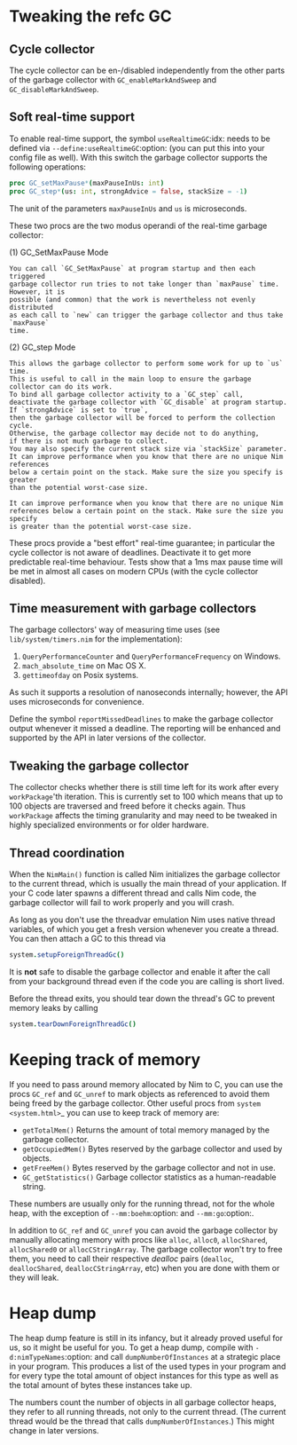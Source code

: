 Tweaking the refc GC
====================

Cycle collector
---------------

The cycle collector can be en-/disabled independently from the other parts of
the garbage collector with `GC_enableMarkAndSweep` and `GC_disableMarkAndSweep`.


Soft real-time support
----------------------

To enable real-time support, the symbol `useRealtimeGC`:idx: needs to be
defined via `--define:useRealtimeGC`:option: (you can put this into your config
file as well).
With this switch the garbage collector supports the following operations:

  ```nim
  proc GC_setMaxPause*(maxPauseInUs: int)
  proc GC_step*(us: int, strongAdvice = false, stackSize = -1)
  ```

The unit of the parameters `maxPauseInUs` and `us` is microseconds.

These two procs are the two modus operandi of the real-time garbage collector:

(1) GC_SetMaxPause Mode

    You can call `GC_SetMaxPause` at program startup and then each triggered
    garbage collector run tries to not take longer than `maxPause` time. However, it is
    possible (and common) that the work is nevertheless not evenly distributed
    as each call to `new` can trigger the garbage collector and thus take  `maxPause`
    time.

(2) GC_step Mode

    This allows the garbage collector to perform some work for up to `us` time.
    This is useful to call in the main loop to ensure the garbage collector can do its work.
    To bind all garbage collector activity to a `GC_step` call,
    deactivate the garbage collector with `GC_disable` at program startup.
    If `strongAdvice` is set to `true`,
    then the garbage collector will be forced to perform the collection cycle.
    Otherwise, the garbage collector may decide not to do anything,
    if there is not much garbage to collect.
    You may also specify the current stack size via `stackSize` parameter.
    It can improve performance when you know that there are no unique Nim references
    below a certain point on the stack. Make sure the size you specify is greater
    than the potential worst-case size.

    It can improve performance when you know that there are no unique Nim
    references below a certain point on the stack. Make sure the size you specify
    is greater than the potential worst-case size.

These procs provide a "best effort" real-time guarantee; in particular the
cycle collector is not aware of deadlines. Deactivate it to get more
predictable real-time behaviour. Tests show that a 1ms max pause
time will be met in almost all cases on modern CPUs (with the cycle collector
disabled).


Time measurement with garbage collectors
----------------------------------------

The garbage collectors' way of measuring time uses
(see ``lib/system/timers.nim`` for the implementation):

1) `QueryPerformanceCounter` and `QueryPerformanceFrequency` on Windows.
2) `mach_absolute_time` on Mac OS X.
3) `gettimeofday` on Posix systems.

As such it supports a resolution of nanoseconds internally; however, the API
uses microseconds for convenience.

Define the symbol `reportMissedDeadlines` to make the
garbage collector output whenever it missed a deadline.
The reporting will be enhanced and supported by the API in later versions of the collector.


Tweaking the garbage collector
------------------------------

The collector checks whether there is still time left for its work after
every `workPackage`'th iteration. This is currently set to 100 which means
that up to 100 objects are traversed and freed before it checks again. Thus
`workPackage` affects the timing granularity and may need to be tweaked in
highly specialized environments or for older hardware.


Thread coordination
-------------------

When the `NimMain()` function is called Nim initializes the garbage
collector to the current thread, which is usually the main thread of your
application. If your C code later spawns a different thread and calls Nim
code, the garbage collector will fail to work properly and you will crash.

As long as you don't use the threadvar emulation Nim uses native thread
variables, of which you get a fresh version whenever you create a thread. You
can then attach a GC to this thread via

  ```nim
  system.setupForeignThreadGc()
  ```

It is **not** safe to disable the garbage collector and enable it after the
call from your background thread even if the code you are calling is short
lived.

Before the thread exits, you should tear down the thread's GC to prevent memory
leaks by calling

  ```nim
  system.tearDownForeignThreadGc()
  ```


Keeping track of memory
=======================

If you need to pass around memory allocated by Nim to C, you can use the
procs `GC_ref` and `GC_unref` to mark objects as referenced to avoid them
being freed by the garbage collector.
Other useful procs from `system <system.html>`_ you can use to keep track of memory are:

* `getTotalMem()` Returns the amount of total memory managed by the garbage collector.
* `getOccupiedMem()` Bytes reserved by the garbage collector and used by objects.
* `getFreeMem()` Bytes reserved by the garbage collector and not in use.
* `GC_getStatistics()` Garbage collector statistics as a human-readable string.

These numbers are usually only for the running thread, not for the whole heap,
with the exception of `--mm:boehm`:option: and `--mm:go`:option:.

In addition to `GC_ref` and `GC_unref` you can avoid the garbage collector by manually
allocating memory with procs like `alloc`, `alloc0`, `allocShared`, `allocShared0` or `allocCStringArray`.
The garbage collector won't try to free them, you need to call their respective *dealloc* pairs
(`dealloc`, `deallocShared`, `deallocCStringArray`, etc)
when you are done with them or they will leak.


Heap dump
=========

The heap dump feature is still in its infancy, but it already proved
useful for us, so it might be useful for you. To get a heap dump, compile
with `-d:nimTypeNames`:option: and call `dumpNumberOfInstances`
at a strategic place in your program.
This produces a list of the used types in your program and for every type
the total amount of object instances for this type as well as the total
amount of bytes these instances take up.

The numbers count the number of objects in all garbage collector heaps, they refer to
all running threads, not only to the current thread. (The current thread
would be the thread that calls `dumpNumberOfInstances`.) This might
change in later versions.
